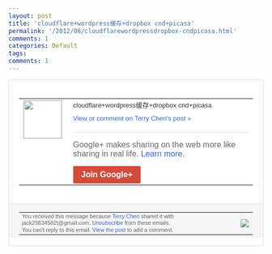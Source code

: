 ```yaml
---
layout: post
title: 'cloudflare+wordpress缓存+dropbox cnd+picasa'
permalink: '/2012/08/cloudflarewordpressdropbox-cndpicasa.html'
comments: 1
categories: Default
tags: 
comments: 1
---
```

<div style="border:solid 1px #dfdfdf;color:#686868;font:13px Arial"><div style="background-color:#fff;padding:20px;"><table cellpadding="0" cellspacing="0"><tr><td style="padding-right:15px;vertical-align:top"><a href="https://plus.google.com/_/notifications/emlink?emrecipient=110200756825219614165&amp;emid=CJjt0Pft97ECFS4CtAodlA4AAA&amp;path=%2F108643996575278738906&amp;dt=1345522505104&amp;uob=8"><img height="75" src="https://lh3.googleusercontent.com/-KKRGTyJ5Bl0/AAAAAAAAAAI/AAAAAAAAEEY/jllxqER5dCk/s75-c-k-a/photo.jpg" style="border:solid 1px #cccccc;" width="75"/></a></td><td style="width:578px;color:#333;font:13px Arial;vertical-align:top"><div style="padding-bottom:10px">cloudflare+wordpress<wbr/>缓存+dropbox cnd+picasa</div><a href="https://plus.google.com/_/notifications/emlink?emrecipient=110200756825219614165&amp;emid=CJjt0Pft97ECFS4CtAodlA4AAA&amp;path=%2F108643996575278738906%2Fposts%2Fh4AbefeT5gj%3Fgpinv%3DAMIXal99PQSeVBAop9vHSfZbrgRU7uhb6T0U5xaZ9tvCe-FIRMqKpl9tInF2HFeBarjG7cfo2NlTO7HkU9zaONa7YYfBlxgUgbwjnIrn1d5mwpn1eLIxD9A&amp;dt=1345522505104&amp;uob=8" style="color:#3366CC;text-decoration:none">View or comment on Terry Chen's post »</a><div style="margin-top:20px;border-top:solid 1px #dfdfdf"><div style="padding:15px 0;color:#686868;font:16px Arial">Google+ makes sharing on the web more like sharing in real life. <a href="http://www.google.com/+/learnmore/" style="color:#3366CC;text-decoration:none">Learn more</a>.</div><a href="https://plus.google.com/_/notifications/emlink?emrecipient=110200756825219614165&amp;emid=CJjt0Pft97ECFS4CtAodlA4AAA&amp;path=%2F%3Fgpinv%3DAMIXal99PQSeVBAop9vHSfZbrgRU7uhb6T0U5xaZ9tvCe-FIRMqKpl9tInF2HFeBarjG7cfo2NlTO7HkU9zaONa7YYfBlxgUgbwjnIrn1d5mwpn1eLIxD9A&amp;dt=1345522505104&amp;uob=8" style="display:inline-block;padding:7px 15px;background-color:#d44b38; color:#fff;font-size:16px; font-weight:bold;border-radius:2px;-webkit-border-radius:2px; -moz-border-radius:2px;border:solid 1px #c43b28; white-space:nowrap;text-decoration:none">Join Google+</a></div></td></tr></table></div><div style="border-top:solid 1px #dfdfdf;padding:0 20px; background-color:#f5f5f5"><table cellpadding="0" cellspacing="0" style="height:50px"><tbody><tr><td style="vertical-align:middle;width:100%; color:#636363;font:11px Arial; line-height:120%">You received this message because <a href="https://plus.google.com/_/notifications/emlink?emrecipient=110200756825219614165&amp;emid=CJjt0Pft97ECFS4CtAodlA4AAA&amp;path=%2F108643996575278738906%3Fgpinv%3DAMIXal99PQSeVBAop9vHSfZbrgRU7uhb6T0U5xaZ9tvCe-FIRMqKpl9tInF2HFeBarjG7cfo2NlTO7HkU9zaONa7YYfBlxgUgbwjnIrn1d5mwpn1eLIxD9A&amp;dt=1345522505104&amp;uob=8" style="color:#3366CC;text-decoration:none">Terry Chen</a> shared it with jack29834582t@gmail.com. <a href="https://plus.google.com/_/notifications/emlink?emrecipient=110200756825219614165&amp;emid=CJjt0Pft97ECFS4CtAodlA4AAA&amp;path=%2F_%2Fnonplus%2Femailsettings%3Fgpinv%3DAMIXal99PQSeVBAop9vHSfZbrgRU7uhb6T0U5xaZ9tvCe-FIRMqKpl9tInF2HFeBarjG7cfo2NlTO7HkU9zaONa7YYfBlxgUgbwjnIrn1d5mwpn1eLIxD9A%26est%3DADH5u8Xa-VvwCov3uyVc3FQJWJDVxKHpzc2kCujWzaDRAtgbNm6HJjv0VfY6GLXUZN-jWnmkiSfkIQoSk3_v5loIQYeCLKeH79344DS4zkiBpebhKe8yvCHsTWWjosq2PRdKC4VkO-Xeq2jAjWav7bKerNUSWZo3AA&amp;dt=1345522505104&amp;uob=8" style="color:#3366CC;text-decoration:none">Unsubscribe</a> from these emails.<br/>You can't reply to this email. <a href="https://plus.google.com/_/notifications/emlink?emrecipient=110200756825219614165&amp;emid=CJjt0Pft97ECFS4CtAodlA4AAA&amp;path=%2F108643996575278738906%2Fposts%2Fh4AbefeT5gj%3Fgpinv%3DAMIXal99PQSeVBAop9vHSfZbrgRU7uhb6T0U5xaZ9tvCe-FIRMqKpl9tInF2HFeBarjG7cfo2NlTO7HkU9zaONa7YYfBlxgUgbwjnIrn1d5mwpn1eLIxD9A&amp;dt=1345522505104&amp;uob=8" style="color:#3366CC;text-decoration:none">View the post</a> to add a comment.<br/></td><td><img src="https://ssl.gstatic.com/s2/oz/images/notifications/logo/google-plus-6617a72bb36cc548861652780c9e6ff1.png"/></td></tr></tbody></table></div></div>